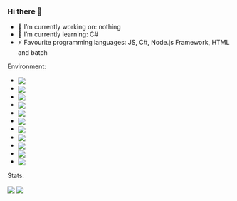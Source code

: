 ### Hi there 👋



- 🔭 I’m currently working on: nothing
- 🌱 I’m currently learning: C#
- ⚡ Favourite programming languages: JS, C#, Node.js Framework, HTML and batch

Environment:
 - <img align="center" src="https://img.shields.io/badge/Linux_Mint-1.nd OS-2ea44f?style=for-the-badge&logo=linuxmint" />
 - <img align="center" src="https://img.shields.io/badge/Windows_10-2nd._OS-2ea44f?style=for-the-badge&logo=windows" />
 - <img align="center" src="https://img.shields.io/badge/JetBrains-IDE'S-2ea44f?style=for-the-badge&logo=jetbrains" />
 - <img align="center" src="https://img.shields.io/badge/Discord-Communication-2ea44f?style=for-the-badge&logo=discord" />
 - <img align="center" src="https://img.shields.io/badge/Dell-1.nd_Computer-2ea44f?style=for-the-badge&logo=dell" />
 - <img align="center" src="https://img.shields.io/badge/HP-2.nd_Computer-2ea44f?style=for-the-badge&logo=hp" />
 - <img align="center" src="https://img.shields.io/badge/Raspberry_Pi-3nd._computer-2ea44f?style=for-the-badge&logo=raspberrypi" />
 - <img align="center" src="https://img.shields.io/badge/Amazfit-Watch-2ea44f?style=for-the-badge&logo=xiaomi" />
 - <img align="center" src="https://img.shields.io/badge/iOS-Mobile_OS-2ea44f?style=for-the-badge&logo=apple" />
 - <img align="center" src="https://img.shields.io/badge/Google_Assistant-Virtual_Assistant-2ea44f?style=for-the-badge&logo=googleassistant" />
 - <img align="center" src="https://img.shields.io/badge/Alexa-2nd._Virtual_Assistant-2ea44f?style=for-the-badge&logo=amazonalexa" />
Stats:

<img align="center" src="https://github-readme-stats.vercel.app/api?username=awitech&count_private=true&show_icons=true&layout=compact" />
<img align="center" src="https://github-readme-stats.vercel.app/api/top-langs/?username=awitech&count_private=true&langs_count=7&hide=html&exclude_repo=alarmclock-esp,aosp-calculator,sway,ESP8266_RTOS_SDK,DefinitelyTyped,laboratory,dotfiles&layout=compact" />
